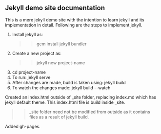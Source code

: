 Jekyll demo site documentation
------------------------------

This is a mere jekyll demo site with the intention to learn jekyll and its implementation in detail. Following are the steps to implement jekyll.

1. Install jekyll as:
	>> gem install jekyll bundler
2. Create a new project as:
	>> jekyll new project-name
3. cd project-name
4. To run: jekyll serve
5. After changes are made, build is taken using: jekyll build
6. To watch the changes made: jekyll build --watch

Created an index.html outside of _site folder, replacing index.md which has jekyll default theme. This index.html file is build inside _site.

>> _site folder need not be modified from outside as it contains files as a result of jekyll build.

Added gh-pages.